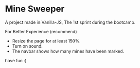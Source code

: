 # Mine Sweeper

A project made in Vanilla-JS,
The 1st sprint during the bootcamp.

For Better Experience (recommend)
* Resize the page for at least 150%.
* Turn on sound.
* The navbar shows how many mines have been marked.

have fun :)
